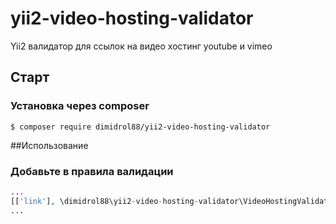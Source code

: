 # yii2-video-hosting-validator
Yii2 валидатор для ссылок на видео хостинг youtube и vimeo
## Старт

### Установка через composer
```
$ composer require dimidrol88/yii2-video-hosting-validator
```

##Использование
### Добавьте в правила валидации
```php
...
[['link'], \dimidrol88\yii2-video-hosting-validator\VideoHostingValidator::class],
...
```
